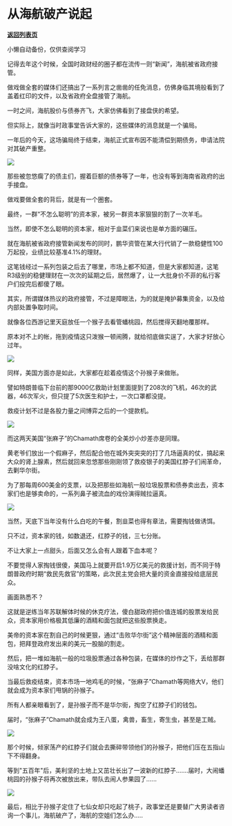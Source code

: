 # 从海航破产说起

[**返回列表页**](/gzh/政事堂2019)

小懒自动备份，仅供查阅学习

记得去年这个时候，全国时政财经的圈子都在流传一则“新闻”，海航被省政府接管。  

  

做戏做全套的媒体们还搞出了一系列言之凿凿的任免消息，仿佛身临其境般看到了盖着红印的文件，以及省政府全盘接管了海航。

  

一时之间，海航股价与债券齐飞，大家仿佛看到了接盘侠的希望。

  

但实际上，就像当时政事堂告诉大家的，这些媒体的消息就是一个骗局。  

  

一年后的今天，这场骗局终于结束，海航正式宣布因不能清偿到期债务，申请法院对其破产重整。  

  

![](https://mmbiz.qpic.cn/mmbiz_png/rxhS23yu8cP7dxn8HZYyibibkM4xszqqBqZ9fL1uoGRpbIZ7ibgkDIuKrwNSyR40mbDhCXCrPpMia2SohQ7WriaVR8w/640?wx_fmt=png)

  

那些被忽悠瘸了的债主们，握着巨额的债券等了一年，也没有等到海南省政府的出手接盘。  

  

做戏要做全套的背后，就是有一个圈套。  

  

最终，一群“不怎么聪明”的资本家，被另一群资本家狠狠的割了一次羊毛。  

  

当然，即使不怎么聪明的资本家，相对于韭菜们来说也是单方面的碾压。

  

就在海航被省政府接管新闻发布的同时，鹏华资管在某大行代销了一款稳健性100万起投，业绩比较基准4.1%的理财。  

  

这笔钱经过一系列包装之后去了哪里，市场上都不知道，但是大家都知道，这笔R3级别的稳健理财在一次次的延期之后，居然爆了，让一大批身价不菲的私行客户们投完后都傻了眼。

  

其实，所谓媒体热议的政府接管，不过是障眼法，为的就是掩护募集资金，以及给内部处置争取时间。  

  

就像各位西游记里天庭放任一个猴子去看管蟠桃园，然后搅得天翻地覆那样。

  

原本对不上的帐，拖到疫情这只泼猴一顿闹腾，就给彻底做实逞了，大家才好放心过年。

  

![](https://mmbiz.qpic.cn/mmbiz_jpg/rxhS23yu8cP7dxn8HZYyibibkM4xszqqBqLG5JXBkbcQKlOpOuz2icA9zMpxRk7aUDLJtp13K50JlhgmT3EJiaBcMQ/640?wx_fmt=jpeg)

  

同样，美国方面亦是如此，大家都在趁着疫情这个孙猴子来做账。

  

譬如特朗普临下台前的那9000亿救助计划里面提到了208次的飞机，46次的武器，46次军火，但只提了5次医生和护士，一次口罩都没提。  

  

救疫计划不过是各股力量之间博弈之后的一个提款机。  

  

![](https://mmbiz.qpic.cn/mmbiz_jpg/rxhS23yu8cP7dxn8HZYyibibkM4xszqqBqazjwC0H2iaibM1FJA0VK5StaTnkiawibsEmyJxLicmZjDXwA6137cWSJwSw/640?wx_fmt=jpeg)

  

而这两天美国“张麻子”的Chamath席卷的全美炒小炒差亦是同理。

  

黄老爷们放出一个假麻子，然后配合他在城外突突突的打了几场逼真的仗，搞起来大众的肾上腺素，然后就回来忽悠那些刚刚领了救疫银子的美国红脖子们闹革命，去剿华尔街。

  

为了那每周600美金的支票，以及把那些如海航一般垃圾股票和债券卖出去，资本家们也是够卖命的，一系列鼻子被流血的戏份演得贼拉逼真。

  

![](https://mmbiz.qpic.cn/mmbiz_png/rxhS23yu8cP7dxn8HZYyibibkM4xszqqBqU24SiaSopIzBgFMf1HvmHdgjJ5Uq62B4JYMAghPIpRuly1ibKYygmzWw/640?wx_fmt=png)

  

当然，天底下当年没有什么白吃的午餐，割韭菜也得有章法，需要掏钱做诱饵。

  

只不过，资本家的钱，如数退还，红脖子的钱，三七分账。  

  

不让大家上一点甜头，后面又怎么会有人跟着下血本呢？  

  

不要觉得人家掏钱很傻，美国马上就要开启1.9万亿美元的救援计划，而不同于特朗普政府时期“救民先救官”的策略，此次民主党会把大量的资金直接投给底层民众。

  

画面熟悉不？  

  

这就是逆练当年苏联解体时候的休克疗法，傻白甜政府把价值连城的股票发给民众，资本家用价格极其低廉的酒精和面包就把这些股票换走。

  

美帝的资本家在割自己的时候更狠，通过“击败华尔街”这个精神层面的酒精和面包，把拜登政府发出来的美元一股脑的割走。

  

然后，把一堆如海航一般的垃圾股票通过各种包装，在媒体的炒作之下，丢给那群没啥文化的红脖子。  

  

当最后救疫结束，资本市场一地鸡毛的时候，“张麻子”Chamath等网络大V，他们就会成为资本家们甩锅的孙猴子。

  

所有人都亲眼看到了，是孙猴子而不是华尔街，掏空了红脖子们的钱包。

  

届时，“张麻子”Chamath就会成为王八蛋，禽兽，畜生，寄生虫，甚至是工贼。  

  

![](https://mmbiz.qpic.cn/mmbiz_jpg/rxhS23yu8cP7dxn8HZYyibibkM4xszqqBq5SoHMaRcP8q1ibFv6ibELI3iaTqVaYHog7msCXUwVADoK2UK9HAY8clAQ/640?wx_fmt=jpeg)

  

那个时候，倾家荡产的红脖子们就会去撕碎带领他们的孙猴子，把他们压在五指山下不得翻身。

  

等到"五百年"后，美利坚的土地上又茁壮长出了一波新的红脖子.......届时，大闹蟠桃园的孙猴子将再次被放出来，带队去闹人参果园了......

  

![](https://mmbiz.qpic.cn/mmbiz_jpg/rxhS23yu8cPp0iaKAfe0ZsWfgGcY72o9Nror8TicrtnlDsqzY7y4Kum4fM3X0FMEGlbvm9HvZUiaETSnLt4DHNLbQ/640?wx_fmt=jpeg)

  

最后，相比于孙猴子定住了七仙女却只吃起了桃子，政事堂还是要替广大男读者咨询一个事儿，海航破产了，海航的空姐们怎么办.....

